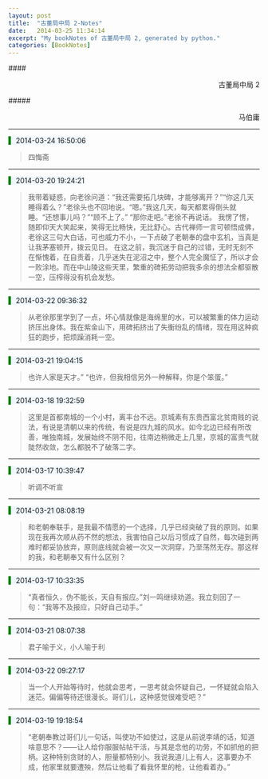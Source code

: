 ```yaml
---
layout: post
title:  "古董局中局 2-Notes"
date:   2014-03-25 11:34:14
excerpt: "My bookNotes of 古董局中局 2, generated by python."
categories: [BookNotes]
---
```


####<div style="text-align: right">古董局中局 2</div>

#####<div style="text-align: right">马伯庸</div>

<!--more-->



---

<span style="background-color: #F0F8FF; border-left: green solid thick;padding-left: 10px">2014-03-24 16:50:06</span>

> <span style="font-size: 14px">四悔斋</span>



---

<span style="background-color: #F0F8FF; border-left: green solid thick;padding-left: 10px">2014-03-20 19:24:21</span>

> <span style="font-size: 14px">我带着疑惑，向老徐问道：“我还需要拓几块碑，才能够离开？”“你这几天睡得着么？”老徐头也不回地说。“嗯。”我这几天，每天都累得倒头就睡。“还想事儿吗？”“顾不上了。”
“那你走吧。”老徐不再说话。
我愣了愣，随即仰天大笑起来，笑得无比畅快，无比舒心。古代禅师一言可顿悟成佛，老徐这三句大白话，可也威力不小，一下点破了老朝奉的盘中玄机，当真是让我茅塞顿开，拨云见日。
在这之前，我沉迷于自己的过错，无时无刻不在惭愧着，在自责着，几乎迷失在泥沼之中，整个人完全魔怔了，所以才会一败涂地。而在中山陵这些天里，繁重的碑拓劳动把我多余的想法全都驱散一空，压榨得没有机会发愁。</span>



---

<span style="background-color: #F0F8FF; border-left: green solid thick;padding-left: 10px">2014-03-22 09:36:32</span>

> <span style="font-size: 14px">从老徐那里学到了一点，坏心情就像是海绵里的水，可以被繁重的体力运动挤压出身体。我在紫金山下，用碑拓挤出了失衡纷乱的情绪，现在用这种疯狂的跑步，把烦躁消耗一空。</span>



---

<span style="background-color: #F0F8FF; border-left: green solid thick;padding-left: 10px">2014-03-21 19:04:15</span>

> <span style="font-size: 14px">也许人家是天才。”
“也许，但我相信另外一种解释，你是个笨蛋。”</span>



---

<span style="background-color: #F0F8FF; border-left: green solid thick;padding-left: 10px">2014-03-18 19:32:59</span>

> <span style="font-size: 14px">这里是首都南城的一个小村，离丰台不远。京城素有东贵西富北贫南贱的说法，有说是清朝以来的传统，有说是四九城的风水。如今北边已经有所改善，唯独南城，发展始终不阴不阳，往南边稍微走上几里，京城的富贵气就陡然收敛，怎么都脱不了破落二字。</span>



---

<span style="background-color: #F0F8FF; border-left: green solid thick;padding-left: 10px">2014-03-17 10:39:47</span>

> <span style="font-size: 14px">听调不听宣</span>



---

<span style="background-color: #F0F8FF; border-left: green solid thick;padding-left: 10px">2014-03-21 08:08:19</span>

> <span style="font-size: 14px">和老朝奉联手，是我最不情愿的一个选择，几乎已经突破了我的原则。如果现在我再次顺从药不然的想法，我害怕自己以后习惯成了自然，每次碰到两难时都妥协放弃，原则底线就会被一次又一次洞穿，乃至荡然无存。那这样的我，和老朝奉又有什么区别？</span>



---

<span style="background-color: #F0F8FF; border-left: green solid thick;padding-left: 10px">2014-03-17 10:33:35</span>

> <span style="font-size: 14px">“真者恒久，伪不能长，天自有报应。”刘一鸣继续劝道。我立刻回了一句：“我等不及报应，只好自己动手。”</span>



---

<span style="background-color: #F0F8FF; border-left: green solid thick;padding-left: 10px">2014-03-21 08:07:38</span>

> <span style="font-size: 14px">君子喻于义，小人喻于利</span>



---

<span style="background-color: #F0F8FF; border-left: green solid thick;padding-left: 10px">2014-03-22 09:27:17</span>

> <span style="font-size: 14px">当一个人开始等待时，他就会思考，一思考就会怀疑自己，一怀疑就会陷入迷茫。偏偏等待还很漫长。哥们儿，这种感觉很难受吧？”</span>



---

<span style="background-color: #F0F8FF; border-left: green solid thick;padding-left: 10px">2014-03-19 19:18:54</span>

> <span style="font-size: 14px">“老朝奉教过哥们儿一句话，叫使功不如使过，这是从前说李靖的话，知道啥意思不？——让人给你服服帖帖干活，与其是念他的功劳，不如抓他的把柄。这种特别贪财的人，胆量都特别小。我说我道儿上有人，这事要办不成，他家里就要遭殃，然后让他看了看我怀里的枪，让他看着办。”</span>

